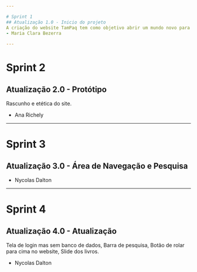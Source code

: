 ```yaml
---

# Sprint 1 
## Atualização 1.0 - Inicio do projeto
A criação do website TamPaq tem como objetivo abrir um mundo novo para nossos futuros clientes, de modo que, abre diversas opções de livros novos por gênero de sua preferência e melhores valores e promoções disponíveis. Acerca da programação, nosso site é amplo, nós utilizaremos da linguagem Java script nas interações e animações do site; HTML para a estruturação base de todo o corpo; CSS no foco da estilização e seguindo os padrões da paleta do projeto; MySQL para salvar as credenciais de cada login e cadastro dos usuários.Iremos utilizar também o FIGMA para o design do nosso site antes de sua codificação, se baseando nele, tentaremos chegar ao mais próximo do nosso protótipo base.
- Maria Clara Bezerra
 
---
```


# Sprint 2
## Atualização 2.0 - Protótipo
Rascunho e etética do site.
- Ana Richely
---

# Sprint 3
## Atualização 3.0 - Área de Navegação e Pesquisa 
- Nycolas Dalton

---

# Sprint 4
## Atualização 4.0 - Atualização
Tela de login mas sem banco de dados, Barra de pesquisa, Botão de rolar para cima no website, Slide dos livros.
- Nycolas Dalton

